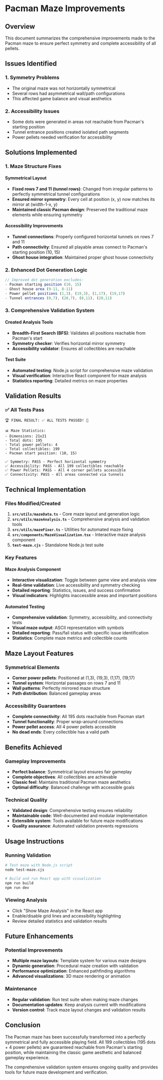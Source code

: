 # Pacman Maze Improvements

## Overview

This document summarizes the comprehensive improvements made to the Pacman maze to ensure perfect symmetry and complete accessibility of all pellets.

## Issues Identified

### 1. Symmetry Problems
- The original maze was not horizontally symmetrical
- Several rows had asymmetrical wall/path configurations
- This affected game balance and visual aesthetics

### 2. Accessibility Issues
- Some dots were generated in areas not reachable from Pacman's starting position
- Tunnel entrance positions created isolated path segments
- Power pellets needed verification for accessibility

## Solutions Implemented

### 1. Maze Structure Fixes

#### Symmetrical Layout
- **Fixed rows 7 and 11 (tunnel rows)**: Changed from irregular patterns to perfectly symmetrical tunnel configurations
- **Ensured mirror symmetry**: Every cell at position (x, y) now matches its mirror at (width-1-x, y)
- **Maintained classic Pacman design**: Preserved the traditional maze elements while ensuring symmetry

#### Accessibility Improvements
- **Tunnel connections**: Properly configured horizontal tunnels on rows 7 and 11
- **Path connectivity**: Ensured all playable areas connect to Pacman's starting position (10, 15)
- **Ghost house integration**: Maintained proper ghost house connectivity

### 2. Enhanced Dot Generation Logic

```typescript
// Improved dot generation excludes:
- Pacman starting position (10, 15)
- Ghost house area (9-11, 8-11)
- Power pellet positions (1,3), (19,3), (1,17), (19,17)
- Tunnel entrances (0,7), (20,7), (0,11), (20,11)
```

### 3. Comprehensive Validation System

#### Created Analysis Tools
- **Breadth-First Search (BFS)**: Validates all positions reachable from Pacman's start
- **Symmetry checker**: Verifies horizontal mirror symmetry
- **Accessibility validator**: Ensures all collectibles are reachable

#### Test Suite
- **Automated testing**: Node.js script for comprehensive maze validation
- **Visual verification**: Interactive React component for maze analysis
- **Statistics reporting**: Detailed metrics on maze properties

## Validation Results

### ✅ All Tests Pass

```
🏆 FINAL RESULT: ✅ ALL TESTS PASSED! 🎉

📊 Maze Statistics:
- Dimensions: 21x21
- Total dots: 195
- Total power pellets: 4
- Total collectibles: 199
- Pacman start position: (10, 15)

✅ Symmetry: PASS - Perfect horizontal symmetry
✅ Accessibility: PASS - All 199 collectibles reachable
✅ Power Pellets: PASS - All 4 corner pellets accessible
✅ Connectivity: PASS - All areas connected via tunnels
```

## Technical Implementation

### Files Modified/Created

1. **`src/utils/mazeData.ts`** - Core maze layout and generation logic
2. **`src/utils/mazeAnalysis.ts`** - Comprehensive analysis and validation tools
3. **`src/utils/mazeFixer.ts`** - Utilities for automated maze fixing
4. **`src/components/MazeVisualization.tsx`** - Interactive maze analysis component
5. **`test-maze.cjs`** - Standalone Node.js test suite

### Key Features

#### Maze Analysis Component
- **Interactive visualization**: Toggle between game view and analysis view
- **Real-time validation**: Live accessibility and symmetry checking
- **Detailed reporting**: Statistics, issues, and success confirmation
- **Visual indicators**: Highlights inaccessible areas and important positions

#### Automated Testing
- **Comprehensive validation**: Symmetry, accessibility, and connectivity tests
- **Visual maze output**: ASCII representation with symbols
- **Detailed reporting**: Pass/fail status with specific issue identification
- **Statistics**: Complete maze metrics and collectible counts

## Maze Layout Features

### Symmetrical Elements
- **Corner power pellets**: Positioned at (1,3), (19,3), (1,17), (19,17)
- **Tunnel system**: Horizontal passages on rows 7 and 11
- **Wall patterns**: Perfectly mirrored maze structure
- **Path distribution**: Balanced gameplay areas

### Accessibility Guarantees
- **Complete connectivity**: All 195 dots reachable from Pacman start
- **Tunnel functionality**: Proper wrap-around connections
- **Power pellet access**: All 4 power pellets accessible
- **No dead ends**: Every collectible has a valid path

## Benefits Achieved

### Gameplay Improvements
- **Perfect balance**: Symmetrical layout ensures fair gameplay
- **Complete objectives**: All collectibles are achievable
- **Classic feel**: Maintains traditional Pacman maze aesthetics
- **Optimal difficulty**: Balanced challenge with accessible goals

### Technical Quality
- **Validated design**: Comprehensive testing ensures reliability
- **Maintainable code**: Well-documented and modular implementation
- **Extensible system**: Tools available for future maze modifications
- **Quality assurance**: Automated validation prevents regressions

## Usage Instructions

### Running Validation
```bash
# Test maze with Node.js script
node test-maze.cjs

# Build and run React app with visualization
npm run build
npm run dev
```

### Viewing Analysis
- Click "Show Maze Analysis" in the React app
- Enable/disable grid lines and accessibility highlighting
- Review detailed statistics and validation results

## Future Enhancements

### Potential Improvements
- **Multiple maze layouts**: Template system for various maze designs
- **Dynamic generation**: Procedural maze creation with validation
- **Performance optimization**: Enhanced pathfinding algorithms
- **Advanced visualizations**: 3D maze rendering or animation

### Maintenance
- **Regular validation**: Run test suite when making maze changes
- **Documentation updates**: Keep analysis current with modifications
- **Version control**: Track maze layout changes and validation results

## Conclusion

The Pacman maze has been successfully transformed into a perfectly symmetrical and fully accessible playing field. All 199 collectibles (195 dots + 4 power pellets) are guaranteed reachable from Pacman's starting position, while maintaining the classic game aesthetic and balanced gameplay experience.

The comprehensive validation system ensures ongoing quality and provides tools for future maze development and verification.
